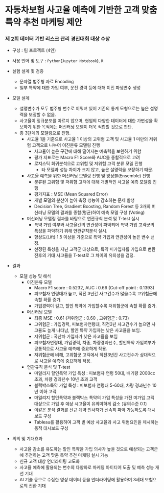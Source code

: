 # **자동차보험 사고율 예측에 기반한 고객 맞춤 특약 추천 마케팅 제안**

### **제 2회 데이터 기반 리스크 관리 경진대회 대상 수상**

- 구성 : 팀 프로젝트 (4인)
- 사용 언어 및 도구 : `Python`(`Jupyter Notebook`), `R`

  
- 실험 설계 및 검증
    - 문자열 범주형 자료 Encoding
    - 일부 특약에 대한 가입 여부, 운전 경력 등에 대해 이진 파생변수 생성
- 모델 설계
    - 설명변수가 모두 범주형 변수로 이뤄져 있어 기존의 통계 모형으로는 높은 설명력을 보장할 수 없음.
    - 사고율이 정규분포를 따르지 않으며, 현업의 다양한 데이터에 대한 가변성을 확보하기 위한 목적에는 머신러닝 모델이 더욱 적합할 것으로 판단.
    - 총 3단계의 모델링으로 진행.
      - 사고율 1을 기준으로 사고율 1 이상의 고위험 고객 및 사고율 1 미만의 저위험 고객으로 나누어 이진분류 모델링 진행
        - 사고율이 높은 구간에 대해 떨어지는 예측력을 보완하기 위함
        - 평가 지표로는 Macro F1 Score와 AUC를 종합적으로 고려
        - 로지스틱 회귀분석으로 고위험 및 저위험 고객 분류 모델 진행
          - 타 모델과 성능 차이가 크지 않고, 높은 설명력을 보장하기 때문.
      - 사고율 예측을 위한 머신러닝 모델링 진행 및 앙상블(Ensemble) 진행
        - 분류된 고위험 및 저위험 고객에 대해 개별적인 사고율 예측 모델링 진행
        - 평가지표 : MSE (Mean Squared Error)
        - 개별 모델의 분산이 높아 측정 성능이 감소하는 문제 발생
        - Decision Tree, Gradient Boosting, Random Forest 등 3개의 머신러닝 모델의 결과를 종합(평균)하여 예측 모델 구성 (Voting)
      - 머신러닝 모델링 결과를 바탕으로 연관규칙 분석 및 T-test 실시
        - 특약 가입 여부와 사고율간의 연관성이 파악되어 특약 가입 고객군의 특성을 파악하기 위해 연관규칙분석 실시.
        - 향상도(Lift) 1.5 이상을 기준으로 특약 가입과 연관성이 높은 변수 선정.
        - 선정된 특성을 지닌 고객군 대상으로, 특약 미가입자를 가입으로 변환 전후의 기대 사고율을 T-test로 그 차이의 유의성을 검정.

- 결과
    - 모델 성능 및 해석
        - 이진분류 모델
            - Macro F1 score : 0.5232, AUC : 0.66 (Cut-off point : 0.1393)
            - 피보험자 연령대가 높고, 직전 3년간 사고건수가 많을수록 고위험군에 속할 확률 증가.
            - 가입경력이 길고, 할인 특약에 가입할수록 저위험군에 속할 확률 증가.
        - 머신러닝 모델
            - 최종 MSE : 0.61 (저위험군 : 0.60 , 고위험군 : 0.73)
            - 고위험군 : 가입경력, 피보험자연령대, 직전3년 사고건수가 높으면 사고율도 높게 나타남, 할인 특약 가입자는 낮은 사고율을 보임.
            - 저위험군 : 국산차 가입자가 낮은 사고율을 보임
            - 피보험자연령대, 가입경력, 차종, 차량경과년수, 할인특약 가입여부가 공통적으로 사고율 예측에 중요하게 작용.
            - 저위험군에 비해, 고위험군 고객에서 직전3년간 사고건수가 상대적으로 사고율 예측에 중요하게 작용.
        - 연관규칙 분석 및 T-test
            - 마일리지 할인특약 가입 특성 : 피보험자 연령 50대, 배기량 2000cc 초과, 차량 경과년수 10년 초과 고객
            - 블랙박스특약 가입 특성 : 피보험자 연령대 5-60대, 차량 경과년수 10년 이하 고객
            - 마일리지 할인특약과 블랙박스 특약의 가입 특성을 가진 미가입 고객 대상으로 가입 후 예상 시고율이 유의미하게 감소 (유의수준 0.1)
            - 이같은 분석 결과를 신규 계약 인사자가 신속히 파악 가능하도록 대시보드 구성
            - Tableau를 활용하여 고객 별 예상 사고율과 사고 위험요인을 제시하는 동적 대시보드 구성
- 의의 및 기대효과
    - 사고율 감소를 유도하는 할인 특약을 가입 의사가 높을 것으로 예상되는 고객군에 추천하는 고객 맞춤 특약 추천 마케팅 실시 가능
    - 신규 고객 대상 언더라이팅 고도화
    - 사고율 예측에 활용되는 변수의 다양화로 마케팅 아이디어 도출 및 예측 성능 개선 기대
    - AI 기술 등으로 수집한 영상 데이터 등을 언더라이팅에 활용하며 3세대 보험으로의 전환 기대
